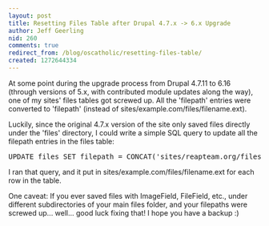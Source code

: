 ```yaml
---
layout: post
title: Resetting Files Table after Drupal 4.7.x -> 6.x Upgrade
author: Jeff Geerling
nid: 260
comments: true
redirect_from: /blog/oscatholic/resetting-files-table/
created: 1272644334
---
```

<p>At some point during the upgrade process from Drupal 4.7.11 to 6.16 (through versions of 5.x, with contributed module updates along the way), one of my sites&#39; files tables got screwed up. All the &#39;filepath&#39; entries were converted to &#39;filepath&#39; (instead of sites/example.com/files/filename.ext).</p>
<p>Luckily, since the original 4.7.x version of the site only saved files directly under the &#39;files&#39; directory, I could write a simple SQL query to update all the filepath entries in the files table:</p>
<pre>UPDATE files SET filepath = CONCAT('sites/reapteam.org/files/',filename);</pre>
<p>I ran that query, and it put in sites/example.com/files/filename.ext for each row in the table.</p>
<p>One caveat: If you ever saved files with ImageField, FileField, etc., under different subdirectories of your main files folder, and your filepaths were screwed up... well... good luck fixing that! I hope you have a backup :)</p>
